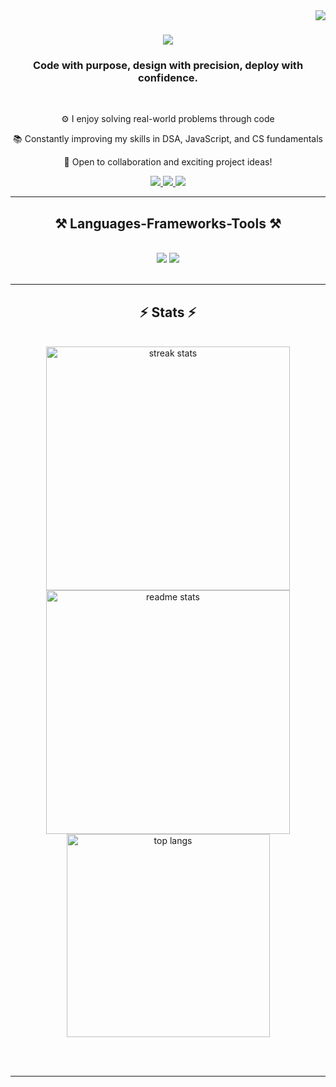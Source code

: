 <img align="right" src="https://visitor-badge.laobi.icu/badge?page_id=Vivekrai317.Vivekrai317" />

<h1 align="center">
    <img src="https://readme-typing-svg.herokuapp.com/?font=Righteous&size=35&center=true&vCenter=true&width=500&height=70&duration=4000&lines=Hi+There!+👋;+I'm+Vivek+Rai!;" />
</h1>

<h3 align="center">Code with purpose, design with precision, deploy with confidence.</h3>

<br/>

<div align="center">
 
⚙️ I enjoy solving real-world problems through code

📚 Constantly improving my skills in DSA, JavaScript, and CS fundamentals

🤝 Open to collaboration and exciting project ideas!

 </div>
 
<div align="center"> 
  <a href="mailto:vivekrai317@gmail.com">
    <img src="https://img.shields.io/badge/Gmail-333333?style=for-the-badge&logo=gmail&logoColor=red" />
  </a>
  <a href="https://www.linkedin.com/in/vivek-rai-848423240/" target="_blank">
    <img src="https://img.shields.io/badge/LinkedIn-0077B5?style=for-the-badge&logo=linkedin&logoColor=white" target="_blank" />
  </a>
  <a href="https://leetcode/vivekrai317" target="_blank">
     <img src="https://img.shields.io/badge/LeetCode-FFA116?style=for-the-badge&logo=leetcode&logoColor=white" target="_blank" /> <!-- sqlite, safari, google-chrome are other good icon options -->
  </a>
</div>

 <hr/>
 
<h2 align="center">⚒️ Languages-Frameworks-Tools ⚒️</h2>
<br/>
<div align="center">
    <img src="https://skillicons.dev/icons?i=react,bootstrap,mui,html,css,vscode,github,figma,tailwind,git" />
    <img src="https://skillicons.dev/icons?i=nodejs,python,javascript,typescript,express,firebase,mongodb,cpp,nextjs,mysql," /><br>
</div>

<br/>
<hr/>
 
</div>

<h2 align="center">⚡ Stats ⚡</h2>
<br>
<div align=center>
  <img width=390 src="https://github-readme-streak-stats.vercel.app/?user=Vivekrai317&theme=react&border_radius=10" alt="streak stats"/>
  <img width=390 src="https://github-readme-stats.vercel.app/api?username=Vivekrai317&count_private=true&show_icons=true&theme=react&rank_icon=github&border_radius=10" alt="readme stats" />
  <br/>
  <img width=325 align="center" src="https://github-readme-stats.vercel.app/api/top-langs/?username=Vivekrai317&hide=HTML&langs_count=8&layout=compact&theme=react&border_radius=10&size_weight=0.5&count_weight=0.5&exclude_repo=github-readme-stats" alt="top langs" />
</div>

<br/><br/>

<hr/>

<br/>

<br/>
